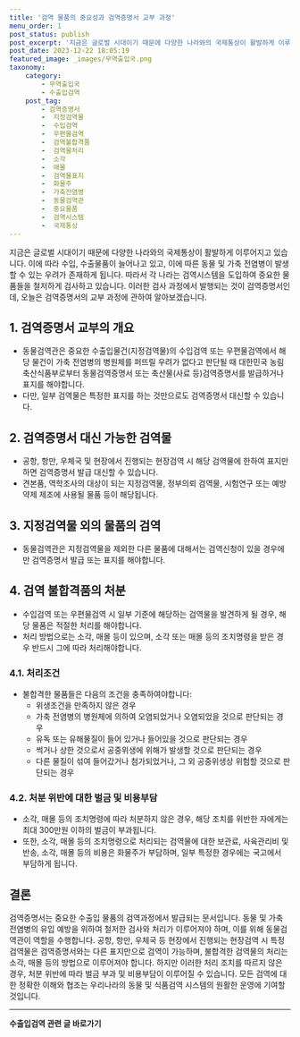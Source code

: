 ```yaml
---
title: '검역 물품의 중요성과 검역증명서 교부 과정'
menu_order: 1
post_status: publish
post_excerpt: '지금은 글로벌 시대이기 때문에 다양한 나라와의 국제통상이 활발하게 이루어지고 있습니다. 이에 따라 수입, 수출물품이 늘어나고 있고, 이에 따른 동물 및 가축 전염병이 발생할 수 있는 우려가 존재하게 됩니다. 따라서 각 나라는 검역시스템을 도입하여 중요한 물품들을 철저하게 검사하고 있습니다. 이러한 검사 과정에서 발행되는 것이 검역증명서인데, 오늘은 검역증명서의 교부 과정에 관하여 알아보겠습니다.'
post_date: 2023-12-22 18:05:19
featured_image: _images/무역출입국.png
taxonomy:
    category:
        - 무역출입국
        - 수출입검역
    post_tag:
        - 검역증명서
        -  지정검역물
        -  수입검역
        -  우편물검역
        -  검역불합격품
        -  검역물처리
        -  소각
        -  매몰
        -  검역물표지
        -  화물주
        -  가축전염병
        -  동물검역관
        -  중요물품
        -  검역시스템
        -  국제통상
---
```



지금은 글로벌 시대이기 때문에 다양한 나라와의 국제통상이 활발하게 이루어지고 있습니다. 이에 따라 수입, 수출물품이 늘어나고 있고, 이에 따른 동물 및 가축 전염병이 발생할 수 있는 우려가 존재하게 됩니다. 따라서 각 나라는 검역시스템을 도입하여 중요한 물품들을 철저하게 검사하고 있습니다. 이러한 검사 과정에서 발행되는 것이 검역증명서인데, 오늘은 검역증명서의 교부 과정에 관하여 알아보겠습니다.

## 1. 검역증명서 교부의 개요

- 동물검역관은 중요한 수출입물건(지정검역물)의 수입검역 또는 우편물검역에서 해당 물건이 가축 전염병의 병원체를 퍼뜨릴 우려가 없다고 판단될 때 대한민국 농림축산식품부로부터 동물검역증명서 또는 축산물(사료 등)검역증명서를 발급하거나 표지를 해야합니다.
- 다만, 일부 검역물은 특정한 표지를 하는 것만으로도 검역증명서 대신할 수 있습니다.

## 2. 검역증명서 대신 가능한 검역물

- 공항, 항만, 우체국 및 현장에서 진행되는 현장검역 시 해당 검역물에 한하여 표지만 하면 검역증명서 발급 대신할 수 있습니다.
- 견본품, 역학조사의 대상이 되는 지정검역물, 정부의뢰 검역물, 시험연구 또는 예방약제 제조에 사용될 물품 등이 해당됩니다.

## 3. 지정검역물 외의 물품의 검역

- 동물검역관은 지정검역물을 제외한 다른 물품에 대해서는 검역신청이 있을 경우에만 검역증명서 발급 또는 표지를 해야합니다.

## 4. 검역 불합격품의 처분

- 수입검역 또는 우편물검역 시 일부 기준에 해당하는 검역물을 발견하게 될 경우, 해당 물품은 적절한 처리를 해야합니다.
- 처리 방법으로는 소각, 매몰 등이 있으며, 소각 또는 매몰 등의 조치명령을 받은 경우 반드시 그에 따라 처리해야합니다.

### 4.1. 처리조건

- 불합격한 물품들은 다음의 조건을 충족하여야합니다:
  - 위생조건을 만족하지 않은 경우
  - 가축 전염병의 병원체에 의하여 오염되었거나 오염되었을 것으로 판단되는 경우
  - 유독 또는 유해물질이 들어 있거나 들어있을 것으로 판단되는 경우
  - 썩거나 상한 것으로서 공중위생에 위해가 발생할 것으로 판단되는 경우
  - 다른 물질이 섞여 들어갔거나 첨가되었거나, 그 외 공중위생상 위험할 것으로 판단되는 경우

### 4.2. 처분 위반에 대한 벌금 및 비용부담

- 소각, 매몰 등의 조치명령에 따라 처분하지 않은 경우, 해당 조치를 위반한 자에게는 최대 300만원 이하의 벌금이 부과됩니다.
- 또한, 소각, 매몰 등의 조치명령으로 처리되는 검역물에 대한 보관료, 사육관리비 및 반송, 소각, 매몰 등의 비용은 화물주가 부담하며, 일부 특정한 경우에는 국고에서 부담하게 됩니다.

## 결론

검역증명서는 중요한 수출입 물품의 검역과정에서 발급되는 문서입니다. 동물 및 가축 전염병의 유입 예방을 위하여 철저한 검사와 처리가 이루어져야 하며, 이를 위해 동물검역관이 역할을 수행합니다. 공항, 항만, 우체국 등 현장에서 진행되는 현장검역 시 특정 검역물은 검역증명서와는 다른 표지만으로 검역이 가능하며, 불합격한 검역물의 처리는 소각, 매몰 등의 방법으로 이루어져야 합니다. 하지만 이러한 처리 조치를 따르지 않은 경우, 처분 위반에 따라 벌금 부과 및 비용부담이 이루어질 수 있습니다. 모든 검역에 대한 정확한 이해와 협조는 우리나라의 동물 및 식품검역 시스템의 원활한 운영에 기여할 것입니다.
<!-- wp:separator -->
<hr class="wp-block-separator has-alpha-channel-opacity"/>
<!-- /wp:separator -->

<!-- wp:group {"backgroundColor":"base","layout":{"type":"constrained"}} -->
<div class="wp-block-group has-base-background-color has-background"><!-- wp:paragraph {"align":"center","fontSize":"medium"} -->
<p class="has-text-align-center has-large-font-size"><strong>수출입검역 관련 글 바로가기</strong></p>
<!-- /wp:paragraph -->


<!-- wp:latest-posts
{"categories":[{"id":15006,"count":19,"description":"","link":"https://uknowlaw.com/category/%ec%88%98%ec%b6%9c%ec%9e%85%ea%b2%80%ec%97%ad/","name":"수출입검역","slug":"수출입검역","taxonomy":"category","parent":0,"meta":[],"_links":{"self":[{"href":"https://uknowlaw.com/wp-json/wp/v2/categories/15006"}],"collection":[{"href":"https://uknowlaw.com/wp-json/wp/v2/categories"}],"about":[{"href":"https://uknowlaw.com/wp-json/wp/v2/taxonomies/category"}],"wp:post_type":[{"href":"https://uknowlaw.com/wp-json/wp/v2/posts?categories=15006"}],"curies":[{"name":"wp","href":"https://api.w.org/{rel}","templated":true}]}}],"postsToShow":100,"excerptLength":28,"postLayout":"grid","columns":2,"featuredImageAlign":"left","featuredImageSizeSlug":"large","fontSize":"small"} /--></div>
<!-- /wp:group -->